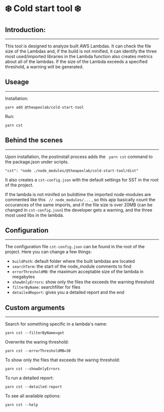 # ❄️ Cold start tool ❄️

## Introduction:

---
This tool is designed to analyze built AWS Lambdas. It can check the file size of the Lambdas and, if the build is not minified, it can identify the three most used/imported libraries in the Lambda function also creates metrics about all of the lambdas. If the size of the Lambda exceeds a specified threshold, a warning will be generated.
## Useage
---

Installation:
``` 
yarn add @theapexlab/cold-start-tool
```

Run:
```
yarn cst
```

## Behind the scenes
---
Upon installation, the postinstall process adds the ``` yarn cst``` command to the package.json under scripts. 
```
"cst": "node ./node_modules/@theapexlab/cold-start-tool/dist"
```
It also creates a ``` cst-config.json ``` with the default settings for SST in the root of the project.

If the lambda is not minifed on buildtime the imported node-modules are commented like this ``` // node_modules/...``` , so this app basically count the occurances of the same imports, and if the file size is over 20MB (can be changed in ```cst-config.json```) the developer gets a warning, and the three most used libs in the lambda.

## Configuration
___
The configuration file ```cst-config.json``` can be found in the root of the project. Here you can change a few things:

* ```buildPath```: default folder where the built lambdas are located
* ```searchTerm```: the start of the node_module comments to find
* ```errorThresholdMB```: the maximum acceptable size of the lambda in megabytes
* ```showOnlyErrors```: show only the files the exceeds the warning threshold
* ```filterByName```: searchfilter for files
* ```detailedReport```: gives you a detailed report and the end
## Custom arguments
___

Search for something specific in a lambda's name: 
```
yarn cst --filterByName=get
```

Overwrite the waring threshold:
```
yarn cst --errorThresholdMB=30
```

To show only the files that exceeds the waring threshold:
```
yarn cst --showOnlyErrors
```
To run a detailed report:
```
yarn cst --detailed-report
```
To see all available options:

```
yarn cst --help
```

